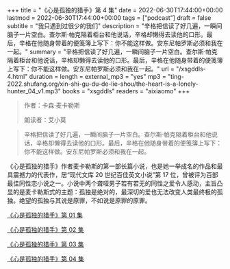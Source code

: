 +++
title = "《心是孤独的猎手》第 4 集"
date = 2022-06-30T17:44:00+00:00
lastmod = 2022-06-30T17:44:00+00:00
tags = ["podcast"]
draft = false
subtitle = "我只遇到过很少的我们"
description = "辛格把信读了好几遍，一瞬间脑子一片空白。查尔斯·帕克隔着柜台和他说话，辛格却懒得去读他的口形。最后，辛格在他随身带着的便笺簿上写下：你不能这样做。安东尼帕罗斯必须和我在一起。"
summary = "辛格把信读了好几遍，一瞬间脑子一片空白。查尔斯·帕克隔着柜台和他说话，辛格却懒得去读他的口形。最后，辛格在他随身带着的便笺簿上写下：你不能这样做。安东尼帕罗斯必须和我在一起。"
url = "/xsgddls-4.html"
duration = 
length = 
external_mp3 = "yes"
mp3 = "ting-2022.shufang.org/xin-shi-gu-du-de-lie-shou/the-heart-is-a-lonely-hunter_04_v1.mp3"
books = "xsgddls"
readers = "aixiaomo"
+++

> 作者：卡森·麦卡勒斯
>
> 朗读者：艾小莫

> 辛格把信读了好几遍，一瞬间脑子一片空白。查尔斯·帕克隔着柜台和他说话，辛格却懒得去读他的口形。最后，辛格在他随身带着的便笺簿上写下：你不能这样做。安东尼帕罗斯必须和我在一起。

《心是孤独的猎手》作者麦卡勒斯的第一部长篇小说，也是她一举成名的作品和最具震撼力的代表作，居“现代文库 20 世纪百佳英文小说”第 17 位，曾被评为百部最佳同性恋小说之一。小说中两个聋哑男子若有若无的同性之爱令人感动，主旨凸显的是麦卡勒斯式的主题：孤独是绝对的，最深切的爱也无法改变人类最终极的孤独。绝望的孤独与其说是原罪，不如说是原罪的原罪。

[《心是孤独的猎手》第 01 集](./xsgddls-1.html)

[《心是孤独的猎手》第 02 集](./xsgddls-2.html)

[《心是孤独的猎手》第 03 集](./xsgddls-3.html)

[《心是孤独的猎手》第 04 集](./xsgddls-4.html)
